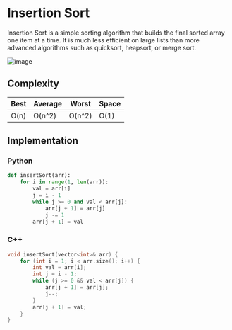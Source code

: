 # Insertion Sort

Insertion Sort is a simple sorting algorithm that builds the final sorted array one item at a time. It is much less efficient on large lists than more advanced algorithms such as quicksort, heapsort, or merge sort.

![image](https://upload.wikimedia.org/wikipedia/commons/0/0f/Insertion-sort-example-300px.gif)

## Complexity

| Best | Average | Worst | Space |
| --- | --- | --- | --- |
| O(n) | O(n^2) | O(n^2) | O(1) |

## Implementation

### Python

```python
def insertSort(arr):
    for i in range(1, len(arr)):
        val = arr[i]
        j = i - 1
        while j >= 0 and val < arr[j]:
            arr[j + 1] = arr[j]
            j -= 1
        arr[j + 1] = val
```

### C++

```cpp
void insertSort(vector<int>& arr) {
    for (int i = 1; i < arr.size(); i++) {
        int val = arr[i];
        int j = i - 1;
        while (j >= 0 && val < arr[j]) {
            arr[j + 1] = arr[j];
            j--;
        }
        arr[j + 1] = val;
    }
}
```
